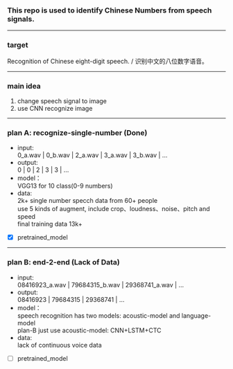 ### This repo is used to identify Chinese Numbers from speech signals.       
---
### target
Recognition of Chinese eight-digit speech. / 识别中文的八位数字语音。

---

### main idea        
1. change speech signal to image         
2. use CNN recognize image

---
### plan A:  recognize-single-number   (Done)
- input:        
0_a.wav | 0_b.wav | 2_a.wav | 3_a.wav | 3_b.wav | ...    
- output:          
0  | 0 | 2 | 3 | 3 | ...      
- model：      
VGG13 for 10 class(0-9 numbers)
- data:          
2k+ single number specch data from 60+ people      
use 5 kinds of augment, include crop、loudness、noise、pitch and speed      
final training data 13k+         
- [x] pretrained_model      

---
### plan B:  end-2-end   (Lack of Data)
- input:        
08416923_a.wav | 79684315_b.wav | 29368741_a.wav | ...    
- output:          
08416923  | 79684315 | 29368741 |  ...      
- model：      
speech recognition has two models: acoustic-model and language-model       
plan-B just use acoustic-model: CNN+LSTM+CTC
- data:          
lack of continuous voice data         
- [ ] pretrained_model      